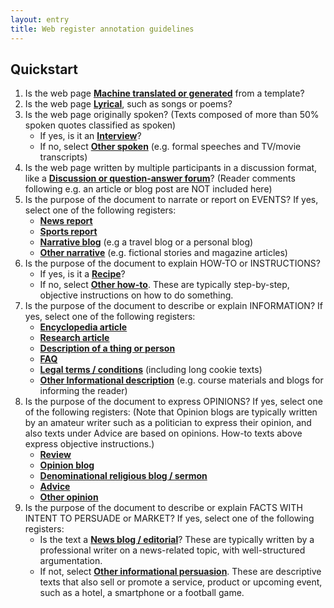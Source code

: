 ```yaml
---
layout: entry
title: Web register annotation guidelines
---
```


## Quickstart

1. Is the web page [**Machine translated or generated**](MT) from a template?
2. Is the web page [**Lyrical**](LY), such as songs or poems?
3. Is the web page originally spoken? (Texts composed of more than 50% spoken quotes classified as spoken)
    * If yes, is it an [**Interview**](SP-it)?
    * If no, select [**Other spoken**](SP-os) (e.g. formal speeches and TV/movie transcripts)
4. Is the web page written by multiple participants in a discussion format, like a [**Discussion or question-answer forum**](ID)? (Reader comments following e.g. an article or blog post are NOT included here)
5. Is the purpose of the document to narrate or report on EVENTS? If yes, select one of the following registers:
    * [**News report**](NA-ne)
    * [**Sports report**](NA-sr)
    * [**Narrative blog**](NA-nb) (e.g a travel blog or a personal blog)
    * [**Other narrative**](NA-on) (e.g. fictional stories and magazine articles)
6. Is the purpose of the document to explain HOW-TO or INSTRUCTIONS?
    * If yes, is it a [**Recipe**](HI-re)?
    * If no, select [**Other how-to**](HI-oh). These are typically step-by-step, objective instructions on how to do something.
7. Is the purpose of the document to describe or explain INFORMATION? If yes, select one of the following registers:
    * [**Encyclopedia article**](IN-en) 
    * [**Research article**](IN-ra)
    * [**Description of a thing or person**](IN-dtp)
    * [**FAQ**](IN-fi)
    * [**Legal terms / conditions**](IN-lt) (including long cookie texts)
    * [**Other Informational description**](IN-oi) (e.g. course materials and blogs for informing the reader)
8. Is the purpose of the document to express OPINIONS? If yes, select one of the following registers: (Note that Opinion blogs are typically written by an amateur writer such as a politician to express their opinion, and also texts under Advice are based on opinions. How-to texts above express objective instructions.)
    * [**Review**](OP-rv)
    * [**Opinion blog**](OP-ob)
    * [**Denominational religious blog / sermon**](OP-rs)
    * [**Advice**](OP-av)
    * [**Other opinion**](OP-oo)
9. Is the purpose of the document to describe or explain FACTS WITH INTENT TO PERSUADE or MARKET? If yes, select one of the following registers:
    * Is the text a [**News blog / editorial**](IP-ed)? These are typically written by a professional writer on a news-related topic, with well-structured argumentation.
    * If not, select [**Other informational persuasion**](IP-oe). These are descriptive texts that also sell or promote a service, product or upcoming event, such as a hotel, a smartphone or a football game.
